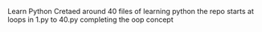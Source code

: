Learn Python
Cretaed around 40 files of learning python
the repo starts at loops in 1.py to 40.py completing the oop concept 